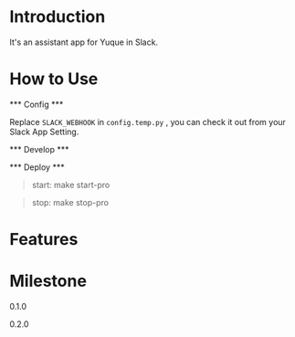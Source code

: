 Introduction
============

It's an assistant app for Yuque in Slack. 

How to Use
===========

*** Config *** 

Replace `SLACK_WEBHOOK` in `config.temp.py` , you can check it out from your Slack App Setting. 

*** Develop ***


*** Deploy ***

> start: make start-pro

> stop: make stop-pro 

Features
=========

Milestone
=========

0.1.0

0.2.0
